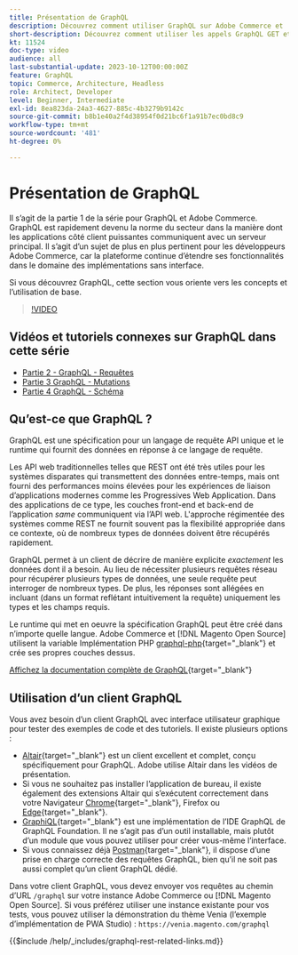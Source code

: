 ```yaml
---
title: Présentation de GraphQL
description: Découvrez comment utiliser GraphQL sur Adobe Commerce et  [!DNL Magento Open Source]. Utilisez les appels GraphQL GET et POST pour Adobe Commerce et  [!DNL Magento Open Source].
short-description: Découvrez comment utiliser les appels GraphQL GET et POST pour Adobe Commerce et  [!DNL Magento Open Source].
kt: 11524
doc-type: video
audience: all
last-substantial-update: 2023-10-12T00:00:00Z
feature: GraphQL
topic: Commerce, Architecture, Headless
role: Architect, Developer
level: Beginner, Intermediate
exl-id: 8ea823da-24a3-4627-885c-4b3279b9142c
source-git-commit: b8b1e40a2f4d38954f0d21bc6f1a91b7ec0bd8c9
workflow-type: tm+mt
source-wordcount: '481'
ht-degree: 0%

---
```


# Présentation de GraphQL

Il s’agit de la partie 1 de la série pour GraphQL et Adobe Commerce. GraphQL est rapidement devenu la norme du secteur dans la manière dont les applications côté client puissantes communiquent avec un serveur principal. Il s’agit d’un sujet de plus en plus pertinent pour les développeurs Adobe Commerce, car la plateforme continue d’étendre ses fonctionnalités dans le domaine des implémentations sans interface.

Si vous découvrez GraphQL, cette section vous oriente vers les concepts et l’utilisation de base.

>[!VIDEO](https://video.tv.adobe.com/v/3443942?learn=on&captions=fre_fr)

## Vidéos et tutoriels connexes sur GraphQL dans cette série

* [Partie 2 - GraphQL - Requêtes](../graphql-rest/graphql-queries.md)
* [Partie 3 GraphQL - Mutations](../graphql-rest/graphql-mutations.md)
* [Partie 4 GraphQL - Schéma](../graphql-rest/graphql-schema.md)

## Qu’est-ce que GraphQL ?

GraphQL est une spécification pour un langage de requête API unique et le runtime qui fournit des données en réponse à ce langage de requête.

Les API web traditionnelles telles que REST ont été très utiles pour les systèmes disparates qui transmettent des données entre-temps, mais ont fourni des performances moins élevées pour les expériences de liaison d’applications modernes comme les Progressives Web Application. Dans des applications de ce type, les couches front-end et back-end de l’application _same_ communiquent via l’API web. L&#39;approche régimentée des systèmes comme REST ne fournit souvent pas la flexibilité appropriée dans ce contexte, où de nombreux types de données doivent être récupérés rapidement.

GraphQL permet à un client de décrire de manière explicite _exactement_ les données dont il a besoin. Au lieu de nécessiter plusieurs requêtes réseau pour récupérer plusieurs types de données, une seule requête peut interroger de nombreux types. De plus, les réponses sont allégées en incluant (dans un format reflétant intuitivement la requête) uniquement les types et les champs requis.

Le runtime qui met en oeuvre la spécification GraphQL peut être créé dans n’importe quelle langue. Adobe Commerce et [!DNL Magento Open Source] utilisent la variable
Implémentation PHP [graphql-php](https://webonyx.github.io/graphql-php/){target="_blank"} et crée ses propres couches dessus.

[Affichez la documentation complète de GraphQL](https://graphql.org/learn){target="_blank"}

## Utilisation d’un client GraphQL

Vous avez besoin d’un client GraphQL avec interface utilisateur graphique pour tester des exemples de code et des tutoriels. Il existe plusieurs options :

* [Altair](https://altairgraphql.dev/){target="_blank"} est un client excellent et complet, conçu spécifiquement pour GraphQL. Adobe utilise Altair dans les vidéos de présentation.
* Si vous ne souhaitez pas installer l’application de bureau, il existe également des extensions Altair qui s’exécutent correctement dans votre
  Navigateur [Chrome](https://chromewebstore.google.com/detail/altair-graphql-client/flnheeellpciglgpaodhkhmapeljopja){target="_blank"}, Firefox ou [Edge](https://microsoftedge.microsoft.com/addons/detail/altair-graphql-client/kpggioiimijgcalmnfnalgglgooonopa){target="_blank"}.
* [GraphiQL](https://github.com/graphql/graphiql/tree/main/packages/graphiql){target="_blank"} est une implémentation de l’IDE GraphQL de GraphQL Foundation. Il ne s’agit pas d’un outil installable, mais plutôt d’un module que vous pouvez utiliser pour créer vous-même l’interface.
* Si vous connaissez déjà [Postman](https://www.postman.com/){target="_blank"}, il dispose d’une prise en charge correcte des requêtes GraphQL, bien qu’il ne soit pas aussi complet qu’un client GraphQL dédié.

Dans votre client GraphQL, vous devez envoyer vos requêtes au chemin d’URL `/graphql` sur votre instance Adobe Commerce ou [!DNL Magento Open Source]. Si vous préférez utiliser une instance existante pour vos tests, vous pouvez utiliser la démonstration du thème Venia (l’exemple d’implémentation de PWA Studio) : `https://venia.magento.com/graphql`

{{$include /help/_includes/graphql-rest-related-links.md}}
